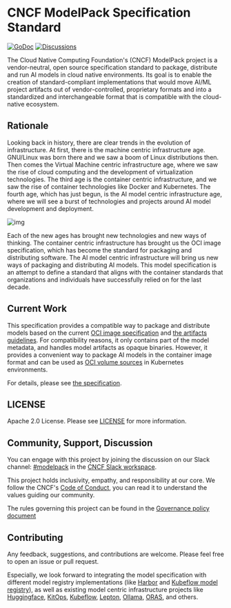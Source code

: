# CNCF ModelPack Specification Standard

[![GoDoc](https://godoc.org/github.com/CloudNativeAI/model-spec?status.svg)](https://godoc.org/github.com/CloudNativeAI/model-spec)
[![Discussions](https://img.shields.io/badge/discussions-on%20github-blue?style=flat-square)](https://github.com/CloudNativeAI/model-spec/discussions)

The Cloud Native Computing Foundation's (CNCF) ModelPack project is a vendor-neutral, open source specification standard to package, distribute and run AI models in cloud native environments. Its goal is to enable the creation of standard-compliant implementations that would move AI/ML project artifacts out of vendor-controlled, proprietary formats and into a standardized and interchangeable format that is compatible with the cloud-native ecosystem.

## Rationale

Looking back in history, there are clear trends in the evolution of infrastructure. At first, there is the machine centric infrastructure age. GNU/Linux was born there and we saw a boom of Linux distributions then. Then comes the Virtual Machine centric infrastructure age, where we saw the rise of cloud computing and the development of virtualization technologies. The third age is the container centric infrastructure, and we saw the rise of container technologies like Docker and Kubernetes. The fourth age, which has just begun, is the AI model centric infrastructure age, where we will see a burst of technologies and projects around AI model development and deployment.

![img](docs/img/infra-trends.png)

Each of the new ages has brought new technologies and new ways of thinking. The container centric infrastructure has brought us the OCI image specification, which has become the standard for packaging and distributing software. The AI model centric infrastructure will bring us new ways of packaging and distributing AI models. This model specification is an attempt to define a standard that aligns with the container standards that organizations and individuals have successfully relied on for the last decade.

## Current Work

This specification provides a compatible way to package and distribute models based on the current [OCI image specification](https://github.com/opencontainers/image-spec/) and [the artifacts guidelines](https://github.com/opencontainers/image-spec/blob/main/manifest.md#guidelines-for-artifact-usage). For compatibility reasons, it only contains part of the model metadata, and handles model artifacts as opaque binaries. However, it provides a convenient way to package AI models in the container image format and can be used as [OCI volume sources](https://github.com/kubernetes/enhancements/issues/4639) in Kubernetes environments.

For details, please see [the specification](docs/spec.md).

## LICENSE

Apache 2.0 License. Please see [LICENSE](LICENSE) for more information.

## Community, Support, Discussion

You can engage with this project by joining the discussion on our Slack channel: [#modelpack](https://cloud-native.slack.com/archives/C07T0V480LF) in the [CNCF Slack workspace](https://slack.cncf.io/).

This project holds inclusivity, empathy, and responsibility at our core. We follow the CNCF's [Code of Conduct](./code-of-conduct.md), you can read it to understand the values guiding our community.

The rules governing this project can be found in the [Governance policy document](./GOVERNANCE.md)

## Contributing

Any feedback, suggestions, and contributions are welcome. Please feel free to open an issue or pull request.

Especially, we look forward to integrating the model specification with different model registry implementations (like [Harbor](https://goharbor.io/) and [Kubeflow model registry](https://www.kubeflow.org/docs/components/model-registry/overview/)), as well as existing model centric infrastructure projects like [Huggingface](https://huggingface.co/), [KitOps](https://kitops.ml/), [Kubeflow](https://www.kubeflow.org/), [Lepton](https://www.lepton.ai/), [Ollama](https://github.com/ollama/ollama), [ORAS](https://oras.land/), and others.
